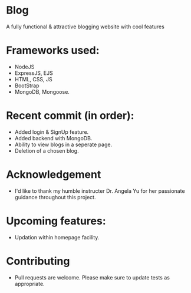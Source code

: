# Blog
A fully functional & attractive blogging website with cool features

# Frameworks used:
- NodeJS
- ExpressJS, EJS
- HTML, CSS, JS
- BootStrap
- MongoDB, Mongoose.

# Recent commit (in order):
- Added login & SignUp feature.
- Added backend with MongoDB.
- Ability to view blogs in a seperate page.
- Deletion of a chosen blog.

# Acknowledgement
- I'd like to thank my humble instructer Dr. Angela Yu for her passionate guidance throughout this project.

# Upcoming features:
- Updation within homepage facility.
  
# Contributing
- Pull requests are welcome. Please make sure to update tests as appropriate.
